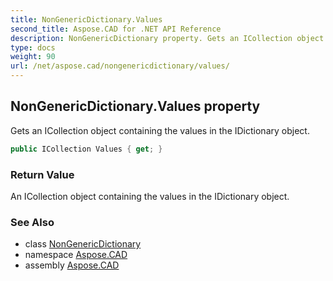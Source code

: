 ```yaml
---
title: NonGenericDictionary.Values
second_title: Aspose.CAD for .NET API Reference
description: NonGenericDictionary property. Gets an ICollection object containing the values in the IDictionary object
type: docs
weight: 90
url: /net/aspose.cad/nongenericdictionary/values/
---
```

## NonGenericDictionary.Values property

Gets an ICollection object containing the values in the IDictionary object.

```csharp
public ICollection Values { get; }
```

### Return Value

An ICollection object containing the values in the IDictionary object.

### See Also

* class [NonGenericDictionary](../)
* namespace [Aspose.CAD](../../../aspose.cad/)
* assembly [Aspose.CAD](../../../)


